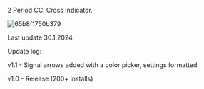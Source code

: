 2 Period CCi Cross Indicator.

![65b8f1750b379](https://github.com/mirbyte/CCi-Trend-Indicator/assets/83219244/38be3d72-38b9-4999-a1ee-e248180ddf71)

Last update 30.1.2024

Update log:

v1.1 - Signal arrows added with a color picker, settings formatted

v1.0 - Release (200+ installs)
